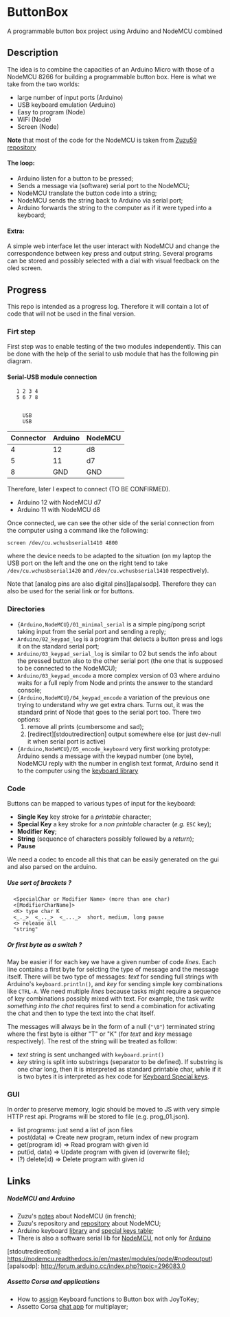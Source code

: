 # ButtonBox
A programmable button box project using Arduino and NodeMCU combined

## Description
The idea is to combine the capacities of an Arduino Micro with those
of a NodeMCU 8266 for building a programmable button box. Here is
what we take from the two worlds:
 - large number of input ports (Arduino)
 - USB keyboard emulation (Arduino)
 - Easy to program (Node)
 - WiFi (Node)
 - Screen (Node)

 **Note** that most of the code for the NodeMCU is taken
 from [Zuzu59 repository](zuzu59)

#### The loop:
 - Arduino listen for a button to be pressed;
 - Sends a message via (software) serial port to the NodeMCU;
 - NodeMCU translate the button code into a string;
 - NodeMCU sends the string back to Arduino via serial port;
 - Arduino forwards the string to the computer as if it were
   typed into a keyboard;

#### Extra:
A simple web interface let the user interact with NodeMCU and change
the correspondence between key press and output string.
Several programs can be stored and possibly selected with a dial with
visual feedback on the oled screen.

## Progress
This repo is intended as a progress log. Therefore it will contain a
lot of code that will not be used in the final version.

### Firt step
First step was to enable testing of the two modules independently.
This can be done with the help of the serial to usb module that has
the following pin diagram.

#### Serial-USB module connection

```
   1 2 3 4
   5 6 7 8


     USB
     USB
```
| Connector | Arduino | NodeMCU |
| --------- | ------- | ------- |
|    4      |    12   |   d8    |
|    5      |    11   |   d7    |
|    8      |   GND   |  GND    |

Therefore, later I expect to connect (TO BE CONFIRMED).
 - Arduino 12 with NodeMCU d7
 - Arduino 11 with NodeMCU d8

Once connected, we can see the other side of the serial connection
from the computer using a command like the following:

```
screen /dev/cu.wchusbserial1410 4800
```

where the device needs to be adapted to the situation (on my laptop
the USB port on the left and the one on the right tend to
take `/dev/cu.wchusbserial1420`
and `/dev/cu.wchusbserial1410`
respectively).

Note that [analog pins are also digital pins][apalsodp]. Therefore they can also be used for
the serial link or for buttons.

### Directories
 - `{Arduino,NodeMCU}/01_minimal_serial` is a simple ping/pong
   script taking input from the serial port and sending a reply;
 - `Arduino/02_keypad_log` is a program that detects a button
   press and logs it on the standard serial port;
 - `Arduino/03_keypad_serial_log` is similar to 02 but sends the
   info about the pressed button also to the other serial port
   (the one that is supposed to be connected to the NodeMCU);
 - `Arduino/03_keypad_encode` a more complex version of 03 where
   arduino waits for a full reply from Node and prints the answer
   to the standard console;
 - `{Arduino,NodeMCU}/04_keypad_encode` a variation of the previous one trying
   to understand why we get extra chars. Turns out, it was the standard
   print of Node that goes to the serial port too. There two options:
   1. remove all prints (cumbersome and sad);
   2. [redirect][stdoutredirection] output somewhere else (or just dev-null it
      when serial port is active)
 - `{Arduino,NodeMCU}/05_encode_keyboard` very first working prototype: Arduino
   sends a message with the keypad number (one byte), NodeMCU reply with the
   number in english text format, Arduino send it to the computer using the
   [keyboard library][kblib]

### Code
Buttons can be mapped to various types of input for the keyboard:
 - **Single Key** key stroke for a _printable_ character;
 - **Special Key** a key stroke for a _non printable_ character (_e.g._ `ESC` key);
 - **Modifier Key**;
 - **String** (sequence of characters possibly followed by a _return_);
 - **Pause**

We need a codec to encode all this that can be easily generated on the gui and
also parsed on the arduino.

##### Use sort of brackets ?
```
  <SpecialChar or Modifier Name> (more than one char)
  <[ModifierCharName]>
  <K> type char K
  <_._>  <_.._>  <_..._>  short, medium, long pause
  <> release all
  "string"
```

##### Or first byte as a switch ?

May be easier if for each key we have a given number of code _lines_. Each line
contains a  first byte for selcting the type of message and the message itself.
There will be two type of messages: _text_ for sending full strings with
Arduino's `keyboard.println()`, and _key_ for sending simple key
combinations like `CTRL-A`.  We need multiple _lines_ because tasks might
require a sequence of key combinations possibly mixed with text. For example,
the task _write something into the chat_ requires first to send a combination
for activating the chat and then to type the text into the chat itself.

The messages will always be in the form of a null (`"\0"`) terminated string where the first byte is either "T" or "K" (for _text_ and _key_ message respectively). The rest of the string will be treated as follow:
* _text_ string is sent unchanged with `keyboard.print()`
* _key_ string is split into substrings (separator to be defined). If substring is one char long, then it is interpreted as standard printable char, while if it is two bytes it is interpreted as hex code for [Keyboard Special keys][kbsk].

### GUI
In order to preserve memory, logic should be moved to JS with very simple
HTTP rest api. Programs will be stored to file (e.g. prog_01.json).
 - list programs: just send a list of json files
 - post(data)      => Create new program, return index of new program
 - get(program id) => Read program with given id
 - put(id, data)   => Update program with given id (overwrite file);
 - (?) delete(id)  => Delete program with given id


## Links
##### NodeMCU and Arduino
 - Zuzu's [notes][nodeMCUmsss] about NodeMCU (in french);
 - Zuzu's repository and [repository][zuzu59] about NodeMCU;
 - Arduino keyboard [library][kblib] and [special keys table][kbsk];
 - There is also a software serial lib for [NodeMCU][ss_nodemcu], not only for [Arduino](ss_arduino)

 [nodeMCUmsss]: https://docs.google.com/document/d/1q64uK3IMOgEDdKaIAttbYuFt4GuLQ06k3FLeyfCsWLg/
 [zuzu59]: https://github.com/zuzu59/NodeMCU_Lua
 [kblib]: https://www.arduino.cc/reference/en/language/functions/usb/keyboard/
 [kbsk]: https://www.arduino.cc/reference/en/language/functions/usb/keyboard/keyboardmodifiers/
 [ss_arduino]: https://www.arduino.cc/en/Reference/softwareSerial
 [ss_nodemcu]: https://github.com/SlashDevin/NeoSWSerial

 [stdoutredirection]: https://nodemcu.readthedocs.io/en/master/modules/node/#nodeoutput)
 [apalsodp]: http://forum.arduino.cc/index.php?topic=296083.0

##### Assetto Corsa and applications
 - How to [assign][joy2keytut] Keyboard functions to Button box with JoyToKey;
 - Assetto Corsa [chat app][chatapp] for multiplayer;

 [joy2keytut]: https://www.youtube.com/watch?v=kbuyXz9sNw0
 [chatapp]: https://www.drivingitalia.net/index.php?/forums/topic/66921-xychat-029-chat-app-for-multiplayer/
